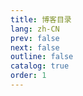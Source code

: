 ```yaml
---
title: 博客目录
lang: zh-CN
prev: false
next: false
outline: false
catalog: true
order: 1
---
```


<script setup lang="ts">
import Catalog from "./Catalog.vue";
</script>

<Catalog />
